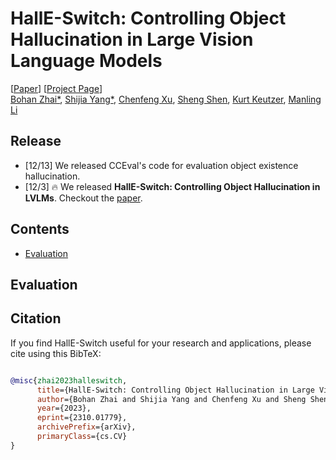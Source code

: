 # HallE-Switch: Controlling Object Hallucination in Large Vision Language Models

[[Paper](https://arxiv.org/pdf/2310.01779v1.pdf)] [[Project Page](https://bohanzhai.github.io/halle-switch.github.io/)] <br>
[Bohan Zhai*](https://www.linkedin.com/in/bohan-zhai-202507154/), [Shijia Yang*](https://bronyayang.github.io/personal_website/), [Chenfeng Xu](https://www.chenfengx.com/), [Sheng Shen](https://sincerass.github.io/), [Kurt Keutzer](https://people.eecs.berkeley.edu/~keutzer/), [Manling Li](https://limanling.github.io/)


## Release
- [12/13] We released CCEval's code for evaluation object existence hallucination.
- [12/3] 🔥 We released **HallE-Switch: Controlling Object Hallucination in LVLMs**. Checkout the [paper](https://arxiv.org/abs/2310.01779).

## Contents
- [Evaluation](#evaluation)

## Evaluation

## Citation

If you find HallE-Switch useful for your research and applications, please cite using this BibTeX:
```bibtex

@misc{zhai2023halleswitch,
      title={HallE-Switch: Controlling Object Hallucination in Large Vision Language Models}, 
      author={Bohan Zhai and Shijia Yang and Chenfeng Xu and Sheng Shen and Kurt Keutzer and Manling Li},
      year={2023},
      eprint={2310.01779},
      archivePrefix={arXiv},
      primaryClass={cs.CV}
}
